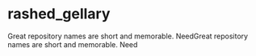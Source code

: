 # rashed_gellary
Great repository names are short and memorable. NeedGreat repository names are short and memorable. Need
